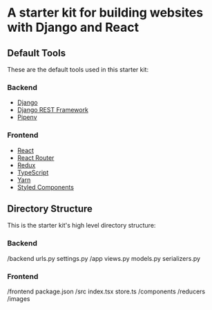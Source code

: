 # A starter kit for building websites with Django and React

## Default Tools

These are the default tools used in this starter kit:

### Backend

* [Django](https://www.djangoproject.com/)
* [Django REST Framework](https://www.django-rest-framework.org/)
* [Pipenv](https://docs.pipenv.org/en/latest/)

### Frontend

* [React](https://reactjs.org/)
* [React Router](https://reacttraining.com/react-router/)
* [Redux](https://redux.js.org/)
* [TypeScript](https://www.typescriptlang.org)
* [Yarn](https://yarnpkg.com/en/)
* [Styled Components](https://www.styled-components.com/)

## Directory Structure

This is the starter kit's high level directory structure:

### Backend

/backend
  urls.py
  settings.py
  /app
    views.py
    models.py
    serializers.py

### Frontend

/frontend
  package.json
  /src
    index.tsx
    store.ts
    /components
    /reducers
    /images
